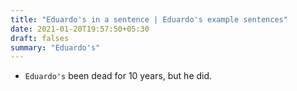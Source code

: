 ```yaml
---
title: "Eduardo's in a sentence | Eduardo's example sentences"
date: 2021-01-20T19:57:50+05:30
draft: falses
summary: "Eduardo's"
---
```

- `Eduardo's` been dead for 10 years, but he did.
                 
